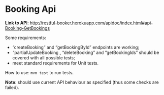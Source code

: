 # Booking Api

**Link to API**: 
http://restful-booker.herokuapp.com/apidoc/index.html#api-Booking-GetBookings 


Some requirements:
* ”createBooking” and “getBookingById” endpoints are working;
* “partialUpdateBooking , “deleteBooking” and “getBookingIds” should be covered with all possible tests;
* meet standard requirements for Unit tests.


How to use:
```mvn test``` to run tests.


**Note**: should use current API behaviour as specified (thus some checks are failed).

